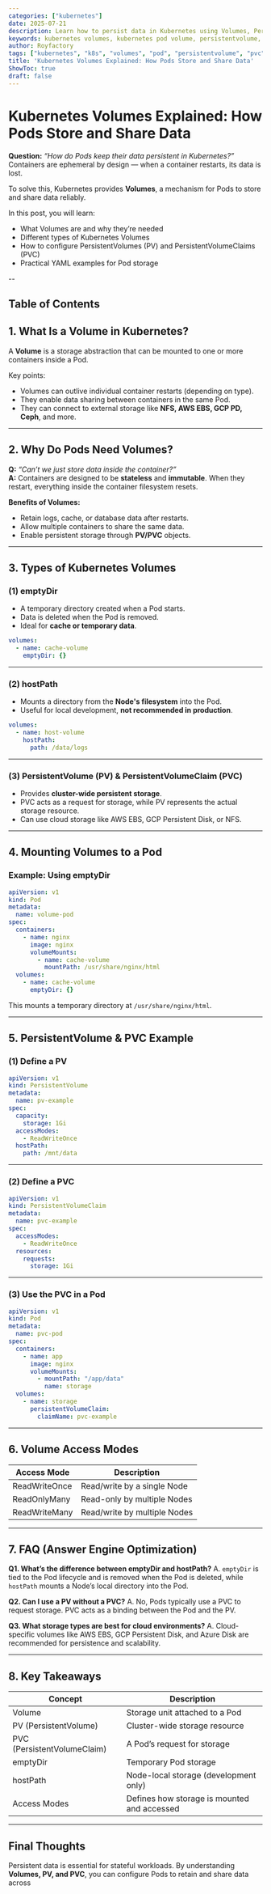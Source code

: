 ```yaml
---
categories: ["kubernetes"]
date: 2025-07-21
description: Learn how to persist data in Kubernetes using Volumes, PersistentVolumes (PV), and PersistentVolumeClaims (PVC). This guide explains volume types, YAML examples, and best practices.
keywords: kubernetes volumes, kubernetes pod volume, persistentvolume, pvc, k8s storage, kubectl volume, pod storage, cloud-native storage
author: Royfactory
tags: ["kubernetes", "k8s", "volumes", "pod", "persistentvolume", "pvc", "storage", "devops", "cloud"]
title: 'Kubernetes Volumes Explained: How Pods Store and Share Data'
ShowToc: true
draft: false
---
```


# Kubernetes Volumes Explained: How Pods Store and Share Data

**Question:** *“How do Pods keep their data persistent in Kubernetes?”*  
Containers are ephemeral by design — when a container restarts, its data is lost.  

To solve this, Kubernetes provides **Volumes**, a mechanism for Pods to store and share data reliably.

In this post, you will learn:

- What Volumes are and why they’re needed
- Different types of Kubernetes Volumes
- How to configure PersistentVolumes (PV) and PersistentVolumeClaims (PVC)
- Practical YAML examples for Pod storage

--
## Table of Contents

## 1. What Is a Volume in Kubernetes?

A **Volume** is a storage abstraction that can be mounted to one or more containers inside a Pod.

Key points:

- Volumes can outlive individual container restarts (depending on type).
- They enable data sharing between containers in the same Pod.
- They can connect to external storage like **NFS, AWS EBS, GCP PD, Ceph**, and more.

---

## 2. Why Do Pods Need Volumes?

**Q:** *“Can’t we just store data inside the container?”*  
**A:** Containers are designed to be **stateless** and **immutable**. When they restart, everything inside the container filesystem resets.

**Benefits of Volumes:**
- Retain logs, cache, or database data after restarts.
- Allow multiple containers to share the same data.
- Enable persistent storage through **PV/PVC** objects.

---

## 3. Types of Kubernetes Volumes

### (1) emptyDir
- A temporary directory created when a Pod starts.
- Data is deleted when the Pod is removed.
- Ideal for **cache or temporary data**.

```yaml
volumes:
  - name: cache-volume
    emptyDir: {}
````

---

### (2) hostPath

* Mounts a directory from the **Node's filesystem** into the Pod.
* Useful for local development, **not recommended in production**.

```yaml
volumes:
  - name: host-volume
    hostPath:
      path: /data/logs
```

---

### (3) PersistentVolume (PV) & PersistentVolumeClaim (PVC)

* Provides **cluster-wide persistent storage**.
* PVC acts as a request for storage, while PV represents the actual storage resource.
* Can use cloud storage like AWS EBS, GCP Persistent Disk, or NFS.

---

## 4. Mounting Volumes to a Pod

### Example: Using emptyDir

```yaml
apiVersion: v1
kind: Pod
metadata:
  name: volume-pod
spec:
  containers:
    - name: nginx
      image: nginx
      volumeMounts:
        - name: cache-volume
          mountPath: /usr/share/nginx/html
  volumes:
    - name: cache-volume
      emptyDir: {}
```

This mounts a temporary directory at `/usr/share/nginx/html`.

---

## 5. PersistentVolume & PVC Example

### (1) Define a PV

```yaml
apiVersion: v1
kind: PersistentVolume
metadata:
  name: pv-example
spec:
  capacity:
    storage: 1Gi
  accessModes:
    - ReadWriteOnce
  hostPath:
    path: /mnt/data
```

---

### (2) Define a PVC

```yaml
apiVersion: v1
kind: PersistentVolumeClaim
metadata:
  name: pvc-example
spec:
  accessModes:
    - ReadWriteOnce
  resources:
    requests:
      storage: 1Gi
```

---

### (3) Use the PVC in a Pod

```yaml
apiVersion: v1
kind: Pod
metadata:
  name: pvc-pod
spec:
  containers:
    - name: app
      image: nginx
      volumeMounts:
        - mountPath: "/app/data"
          name: storage
  volumes:
    - name: storage
      persistentVolumeClaim:
        claimName: pvc-example
```

---

## 6. Volume Access Modes

| Access Mode   | Description                  |
| ------------- | ---------------------------- |
| ReadWriteOnce | Read/write by a single Node  |
| ReadOnlyMany  | Read-only by multiple Nodes  |
| ReadWriteMany | Read/write by multiple Nodes |

---

## 7. FAQ (Answer Engine Optimization)

**Q1. What’s the difference between emptyDir and hostPath?**
A. `emptyDir` is tied to the Pod lifecycle and is removed when the Pod is deleted, while `hostPath` mounts a Node’s local directory into the Pod.

**Q2. Can I use a PV without a PVC?**
A. No, Pods typically use a PVC to request storage. PVC acts as a binding between the Pod and the PV.

**Q3. What storage types are best for cloud environments?**
A. Cloud-specific volumes like AWS EBS, GCP Persistent Disk, and Azure Disk are recommended for persistence and scalability.

---

## 8. Key Takeaways

| Concept                     | Description                                 |
| --------------------------- | ------------------------------------------- |
| Volume                      | Storage unit attached to a Pod              |
| PV (PersistentVolume)       | Cluster-wide storage resource               |
| PVC (PersistentVolumeClaim) | A Pod’s request for storage                 |
| emptyDir                    | Temporary Pod storage                       |
| hostPath                    | Node-local storage (development only)       |
| Access Modes                | Defines how storage is mounted and accessed |

---

## Final Thoughts

Persistent data is essential for stateful workloads.
By understanding **Volumes, PV, and PVC**, you can configure Pods to retain and share data across 